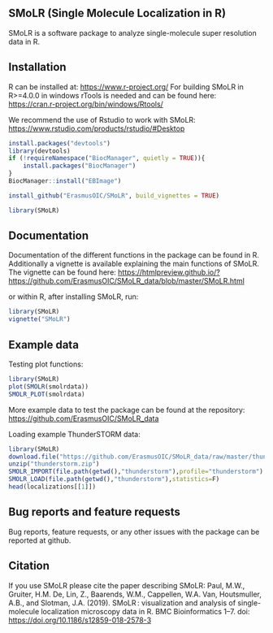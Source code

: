 ## SMoLR (Single Molecule Localization in R)
SMoLR is a software package to analyze single-molecule super resolution data in R.

## Installation
R can be installed at: https://www.r-project.org/
For building SMoLR in R>=4.0.0 in windows rTools is needed and can be found here: https://cran.r-project.org/bin/windows/Rtools/

We recommend the use of Rstudio to work with SMoLR: https://www.rstudio.com/products/rstudio/#Desktop
```R
install.packages("devtools")  
library(devtools)  
if (!requireNamespace("BiocManager", quietly = TRUE)){
    install.packages("BiocManager")
}
BiocManager::install("EBImage") 

install_github("ErasmusOIC/SMoLR", build_vignettes = TRUE)

library(SMoLR)  
```

## Documentation
Documentation of the different functions in the package can be found in R. Additionally a vignette is available explaining the main functions of SMoLR.
The vignette can be found here:
https://htmlpreview.github.io/?https://github.com/ErasmusOIC/SMoLR_data/blob/master/SMoLR.html

or within R, after installing SMoLR, run:
```R
library(SMoLR)
vignette("SMoLR")
```

## Example data
Testing plot functions:
```R
library(SMoLR)
plot(SMOLR(smolrdata))
SMOLR_PLOT(smolrdata)
```
More example data to test the package can be found at the repository: https://github.com/ErasmusOIC/SMoLR_data

Loading example ThunderSTORM data:
```R
library(SMoLR)
download.file("https://github.com/ErasmusOIC/SMoLR_data/raw/master/thunderstorm.zip","thunderstorm.zip")
unzip("thunderstorm.zip")
SMOLR_IMPORT(file.path(getwd(),"thunderstorm"),profile="thunderstorm")
SMOLR_LOAD(file.path(getwd(),"thunderstorm"),statistics=F)
head(localizations[[1]])
```



## Bug reports and feature requests
Bug reports, feature requests, or any other issues with the package can be reported at github.

## Citation
If you use SMoLR please cite the paper describing SMoLR:
Paul, M.W., Gruiter, H.M. De, Lin, Z., Baarends, W.M., Cappellen, W.A. Van, Houtsmuller, A.B., and Slotman, J.A. (2019). SMoLR : visualization and analysis of single- molecule localization microscopy data in R. BMC Bioinformatics 1–7. doi: https://doi.org/10.1186/s12859-018-2578-3
